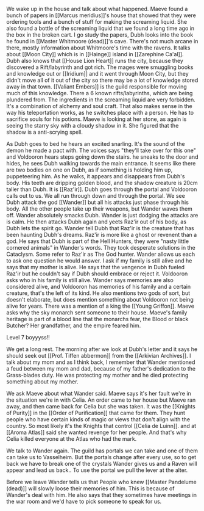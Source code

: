 We wake up in the house and talk about what happened. Maeve found a bunch of papers in [[Marcus meridius]]'s house that showed that they were ordering tools and a bunch of stuff for making the screaming liquid. She also found a bottle of the screaming liquid that we found a long time ago in the box in the broken cart.
I go study the papers, Dubh looks into the book he found in [[Master Whitmoore (dead)]]'s cave. There's not much arcane in there, mostly information about Whitmoore's time with the ravens. It talks about [[Moon City]] which is in [[Hainge]] island in [[Zarephine Ca'al]]. Dubh also knows that [[House Lion Heart]] runs the city, because they discovered a Rift/labyrinth and got rich. The mages were smuggling books and knowledge out or [[Iridium]] and it went through Moon City, but they didn't move all of it out of the city so there may be a lot of knowledge stored away in that town. [[Valiant Embers]] is the guild responsible for moving much of this knowledge. There a 6 known rifts/labyrinths, which are being plundered from.
The ingredients in the screaming liquid are very forbidden. It's a combination of alchemy and soul craft. That also makes sense in the way his teleportation works, as he switches place with a person. He has to sacrifice souls for his potions.
Maeve is looking at her stone, as again is seeing the starry sky with a cloudy shadow in it. She figured that the shadow is a anti-scrying spell.

As Dubh goes to bed he hears an excited snarling. It's the sound of the demon he made a pact with. The voices says "they'll take over for this one" and Voldooron hears steps going down the stairs. he sneaks to the door and hides, he sees Dubh walking towards the main entrance. It seems like there are two bodies on one on Dubh, as if something is holding him up, puppeteering him. As he walks, it appears and disappears from Dubh's body. His teeth are dripping golden blood, and the shadow creature is 20cm taller than Dubh. It is [[Raz'ir]].
Dubh goes through the portal and Voldooron calls out to us. We all run through down and through the portal.
We see Dubh attack the god [[Wander]] but all his attacks just phase through his body. All the other people take up their weapons, but Wander waves them off. Wander absolutely smacks Dubh.
Wander is just dodging the attacks are is calm. He then attacks Dubh again and yeets Raz'ir out of his body, as Dubh lets the spirit go.
Wander tell Dubh that Raz'ir is the creature that has been haunting Dubh's dreams. Raz'ir is more like a ghost or revenent than a god.
He says that Dubh is part of the Hell Hunters, they were "nasty little cornered animals" in Wander's words. They took desperate solutions in the Cataclysm. Some refer to Raz'ir as The God hunter.
Wander allows us each to ask one question he would answer. I ask if my family is still alive and he says that my mother is alive.
He says that the vengence in Dubh fueled Raz'ir but he couldn't say if Dubh should embrace or reject it.
Voldooron asks who in his family is still alive. Wander says memories are also considered alive, and Voldooron has memories of his family and a certain creature, that's the left of its kind. He also mentions two gods of sort, but doesn't elaborate, but does mention something about Voldooron not being alive for years. There was a mention of a king the [[Young Griffon]].
Maeve asks why the sky monarch sent someone to their house. Maeve's family heritage is part of a blood line that the monarchs fear, the Blood or black Butcher? Her grandfather, and the empire feared him.

Level 7 boyyyss!!

We get a long rest. The morning after we look at Dubh's letter and it says he should seek out [[Prof. Tiffen abbermon]] from the [[Arkivian Archives]].
I talk about my mom and as I think back, I remember that Wander mentioned a feud between my mom and dad, because of my father's dedication to the Grass-blades duty. He was protecting my mother and he died protecting something about my mother.

We ask Maeve about what Wander said. Maeve says it's her fault we're in the situation we're in with Celia. An order came to her house but Maeve ran away, and then came back for Celia but she was taken. It was the [[Knights of Purity]] in the [[Order of Purification]] that came for them. They hunt people who have certain kinds of magic or views that don't align with the country.
So most likely it's the Knights that control [[Celia de Luinn]]. and at [[Aroma Atlas]] said she wanted revenge for her people. And that's why Celia killed everyone at the Atlas who had the mark.

We talk to Wander again. The guild has portals we can take and one of them can take us to Vasselheim. But the portals change after every use, so to get back we have to break one of the crystals Wander gives us and a Raven will appear and lead us back.. To use the portal we pull the lever at the alter.

Before we leave Wander tells us that People who knew [[Master Pandelume (dead)]] will slowly loose their memories of him. This is because of Wander's deal with him.
He also says that they sometimes have meetings in the war room and we'd have to pick someone to speak for us.